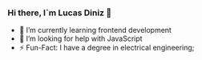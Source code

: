 ### Hi there, I`m Lucas Diniz 👋

- 🌱 I’m currently learning frontend development
- 🤔 I’m looking for help with JavaScript
- ⚡️ Fun-Fact: I have a degree in electrical engineering;
